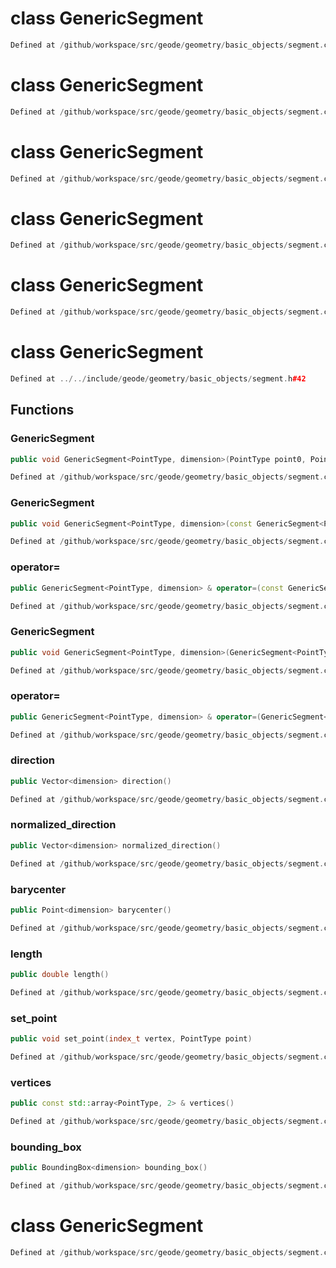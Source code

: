 # class GenericSegment

```cpp
Defined at /github/workspace/src/geode/geometry/basic_objects/segment.cpp#192
```

# class GenericSegment

```cpp
Defined at /github/workspace/src/geode/geometry/basic_objects/segment.cpp#193
```

# class GenericSegment

```cpp
Defined at /github/workspace/src/geode/geometry/basic_objects/segment.cpp#190
```

# class GenericSegment

```cpp
Defined at /github/workspace/src/geode/geometry/basic_objects/segment.cpp#194
```

# class GenericSegment

```cpp
Defined at /github/workspace/src/geode/geometry/basic_objects/segment.cpp#189
```

# class GenericSegment

```cpp
Defined at ../../include/geode/geometry/basic_objects/segment.h#42
```

## Functions

### GenericSegment

```cpp
public void GenericSegment<PointType, dimension>(PointType point0, PointType point1)
```

```cpp
Defined at /github/workspace/src/geode/geometry/basic_objects/segment.cpp#31
```

### GenericSegment

```cpp
public void GenericSegment<PointType, dimension>(const GenericSegment<PointType, dimension> & other)
```

```cpp
Defined at /github/workspace/src/geode/geometry/basic_objects/segment.cpp#37
```

### operator=

```cpp
public GenericSegment<PointType, dimension> & operator=(const GenericSegment<PointType, dimension> & other)
```

```cpp
Defined at /github/workspace/src/geode/geometry/basic_objects/segment.cpp#43
```

### GenericSegment

```cpp
public void GenericSegment<PointType, dimension>(GenericSegment<PointType, dimension> && other)
```

```cpp
Defined at /github/workspace/src/geode/geometry/basic_objects/segment.cpp#51
```

### operator=

```cpp
public GenericSegment<PointType, dimension> & operator=(GenericSegment<PointType, dimension> && other)
```

```cpp
Defined at /github/workspace/src/geode/geometry/basic_objects/segment.cpp#57
```

### direction

```cpp
public Vector<dimension> direction()
```

```cpp
Defined at /github/workspace/src/geode/geometry/basic_objects/segment.cpp#65
```

### normalized_direction

```cpp
public Vector<dimension> normalized_direction()
```

```cpp
Defined at /github/workspace/src/geode/geometry/basic_objects/segment.cpp#74
```

### barycenter

```cpp
public Point<dimension> barycenter()
```

```cpp
Defined at /github/workspace/src/geode/geometry/basic_objects/segment.cpp#80
```

### length

```cpp
public double length()
```

```cpp
Defined at /github/workspace/src/geode/geometry/basic_objects/segment.cpp#88
```

### set_point

```cpp
public void set_point(index_t vertex, PointType point)
```

```cpp
Defined at /github/workspace/src/geode/geometry/basic_objects/segment.cpp#95
```

### vertices

```cpp
public const std::array<PointType, 2> & vertices()
```

```cpp
Defined at /github/workspace/src/geode/geometry/basic_objects/segment.cpp#101
```

### bounding_box

```cpp
public BoundingBox<dimension> bounding_box()
```

```cpp
Defined at /github/workspace/src/geode/geometry/basic_objects/segment.cpp#107
```



# class GenericSegment

```cpp
Defined at /github/workspace/src/geode/geometry/basic_objects/segment.cpp#191
```

